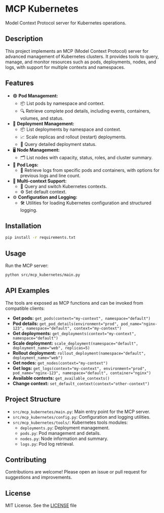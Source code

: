 # MCP Kubernetes

Model Context Protocol server for Kubernetes operations.

## Description

This project implements an MCP (Model Context Protocol) server for advanced management of Kubernetes clusters. It provides tools to query, manage, and monitor resources such as pods, deployments, nodes, and logs, with support for multiple contexts and namespaces.

## Features

- 🟢 **Pod Management:**
  - 📦 List pods by namespace and context.
  - 🔍 Retrieve complete pod details, including events, containers, volumes, and status.
- 🚀 **Deployment Management:**
  - 📦 List deployments by namespace and context.
  - 📈 Scale replicas and rollout (restart) deployments.
  - 📝 Query detailed deployment status.
- 🖥️ **Node Management:**
  - 🗂️ List nodes with capacity, status, roles, and cluster summary.
- 📄 **Pod Logs:**
  - 📝 Retrieve logs from specific pods and containers, with options for previous logs and line count.
- 🔄 **Multi-context Support:**
  - 🔎 Query and switch Kubernetes contexts.
  - ⚙️ Set default context.
- ⚙️ **Configuration and Logging:**
  - 🛠️ Utilities for loading Kubernetes configuration and structured logging.

## Installation

```sh
pip install -r requirements.txt
```

## Usage

Run the MCP server:

```sh
python src/mcp_kubernetes/main.py
```

## API Examples

The tools are exposed as MCP functions and can be invoked from compatible clients:

- **Get pods:**
  `get_pods(context="my-context", namespace="default")`
- **Pod details:**
  `get_pod_details(environment="prod", pod_name="nginx-123", namespace="default", context="my-context")`
- **Get deployments:**
  `get_deployments(context="my-context", namespace="default")`
- **Scale deployment:**
  `scale_deployment(namespace="default", deployment_name="web", replicas=5)`
- **Rollout deployment:**
  `rollout_deployment(namespace="default", deployment_name="web")`
- **Get nodes:**
  `get_nodes(context="my-context")`
- **Get logs:**
  `get_logs(context="my-context", environment="prod", pod_name="nginx-123", namespace="default", container="nginx")`
- **Available contexts:**
  `get_available_contexts()`
- **Change context:**
  `set_default_context(context="other-context")`

## Project Structure

- `src/mcp_kubernetes/main.py`: Main entry point for the MCP server.
- `src/mcp_kubernetes/config.py`: Configuration and logging utilities.
- `src/mcp_kubernetes/tools/`: Kubernetes tools modules:
  - `deployments.py`: Deployment management.
  - `pods.py`: Pod management and details.
  - `nodes.py`: Node information and summary.
  - `logs.py`: Pod log retrieval.

## Contributing

Contributions are welcome! Please open an issue or pull request for suggestions and improvements.

## License

MIT License. See the [LICENSE](LICENSE) file
